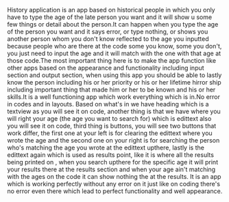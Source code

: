 History application is an app based on historical people in which you only have to type the age of the late person you want and it will show u some few things or detail about the person.It can happen when you type the age of the person you want and it says error, or type nothing, or shows you another person whom you don't know reflected to the age you inputted because people who are there at the code some you know, some you don't, you just need to input the age and it will match with the one with that age at those code.The most important thing here is to make the app function like other apps based on the appearance and functionality including input section and output section, when using this app you should be able to lastly know the person including his or her priority or his or her lifetime hirror ship including important thing that made him or her to be known and his or her skills.It is a well functioning app which work everything which is in.No error in codes and in layouts.
Based on what's in we have heading which is a textview as you will see it on code, another thing is that we have where you will right your age (the age you want to search for) which is edittext also you will see it on code, third thing is buttons, you will see two buttons that work differ, the first one at your left is for clearing the edittext where you wrote the age and the second one on your right is for searching the person who's matching the age you wrote at the edittext upthere, lastly is the edittext again which is used as results point, like it is where all the results being printed on , when you search upthere for the specific age it will print your results there at the results section and when your age ain't matching with the ages on the code it can show nothing the at the results.
It is an app which is working perfectly without any error on it just like on coding there's no error even there which lead to perfect functionality and well appearance.
